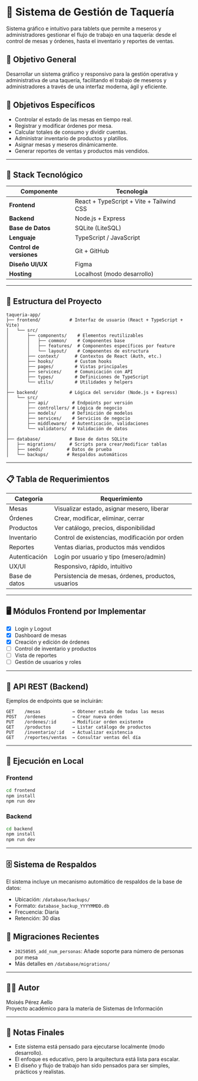 # 🌮 Sistema de Gestión de Taquería

Sistema gráfico e intuitivo para tablets que permite a meseros y administradores gestionar el flujo de trabajo en una taquería: desde el control de mesas y órdenes, hasta el inventario y reportes de ventas.

## 🧠 Objetivo General

Desarrollar un sistema gráfico y responsivo para la gestión operativa y administrativa de una taquería, facilitando el trabajo de meseros y administradores a través de una interfaz moderna, ágil y eficiente.

## 🎯 Objetivos Específicos

- Controlar el estado de las mesas en tiempo real.
- Registrar y modificar órdenes por mesa.
- Calcular totales de consumo y dividir cuentas.
- Administrar inventario de productos y platillos.
- Asignar mesas y meseros dinámicamente.
- Generar reportes de ventas y productos más vendidos.

---

## 🧱 Stack Tecnológico

| Componente | Tecnología |
|-----------|------------|
| **Frontend** | React + TypeScript + Vite + Tailwind CSS |
| **Backend**  | Node.js + Express |
| **Base de Datos** | SQLite (LiteSQL) |
| **Lenguaje** | TypeScript / JavaScript |
| **Control de versiones** | Git + GitHub |
| **Diseño UI/UX** | Figma |
| **Hosting** | Localhost (modo desarrollo) |

---

## 📁 Estructura del Proyecto

```
taqueria-app/
├── frontend/           # Interfaz de usuario (React + TypeScript + Vite)
│   └── src/
│       ├── components/    # Elementos reutilizables
│       │   ├── common/    # Componentes base
│       │   ├── features/  # Componentes específicos por feature
│       │   └── layout/    # Componentes de estructura
│       ├── context/      # Contextos de React (Auth, etc.)
│       ├── hooks/        # Custom hooks
│       ├── pages/        # Vistas principales
│       ├── services/     # Comunicación con API
│       ├── types/        # Definiciones de TypeScript
│       └── utils/        # Utilidades y helpers
│
├── backend/            # Lógica del servidor (Node.js + Express)
│   └── src/
│       ├── api/         # Endpoints por versión
│       ├── controllers/ # Lógica de negocio
│       ├── models/      # Definición de modelos
│       ├── services/    # Servicios de negocio
│       ├── middleware/  # Autenticación, validaciones
│       └── validators/  # Validación de datos
│
├── database/           # Base de datos SQLite
│   ├── migrations/     # Scripts para crear/modificar tablas
│   ├── seeds/         # Datos de prueba
│   └── backups/       # Respaldos automáticos
```

---

## 📋 Tabla de Requerimientos

| Categoría         | Requerimiento                                                  |
|-------------------|----------------------------------------------------------------|
| Mesas             | Visualizar estado, asignar mesero, liberar                     |
| Órdenes           | Crear, modificar, eliminar, cerrar                             |
| Productos         | Ver catálogo, precios, disponibilidad                          |
| Inventario        | Control de existencias, modificación por orden                 |
| Reportes          | Ventas diarias, productos más vendidos                         |
| Autenticación     | Login por usuario y tipo (mesero/admin)                        |
| UX/UI             | Responsivo, rápido, intuitivo                                  |
| Base de datos     | Persistencia de mesas, órdenes, productos, usuarios            |

---

## 🖥️ Módulos Frontend por Implementar

- [x] Login y Logout
- [x] Dashboard de mesas
- [x] Creación y edición de órdenes
- [ ] Control de inventario y productos
- [ ] Vista de reportes
- [ ] Gestión de usuarios y roles

---

## 📡 API REST (Backend)

Ejemplos de endpoints que se incluirán:

```http
GET    /mesas            → Obtener estado de todas las mesas
POST   /ordenes          → Crear nueva orden
PUT    /ordenes/:id      → Modificar orden existente
GET    /productos        → Listar catálogo de productos
PUT    /inventario/:id   → Actualizar existencia
GET    /reportes/ventas  → Consultar ventas del día
```

---

## 🧪 Ejecución en Local

### Frontend

```bash
cd frontend
npm install
npm run dev
```

### Backend

```bash
cd backend
npm install
npm run dev
```

---

## 🗄️ Sistema de Respaldos

El sistema incluye un mecanismo automático de respaldos de la base de datos:
- Ubicación: `/database/backups/`
- Formato: `database_backup_YYYYMMDD.db`
- Frecuencia: Diaria
- Retención: 30 días

## 🔄 Migraciones Recientes

- `20250505_add_num_personas`: Añade soporte para número de personas por mesa
- Más detalles en `/database/migrations/`

---

## 🧑‍💻 Autor

Moisés Pérez Aello  
Proyecto académico para la materia de Sistemas de Información

---

## 🧠 Notas Finales

- Este sistema está pensado para ejecutarse localmente (modo desarrollo).
- El enfoque es educativo, pero la arquitectura está lista para escalar.
- El diseño y flujo de trabajo han sido pensados para ser simples, prácticos y realistas.

